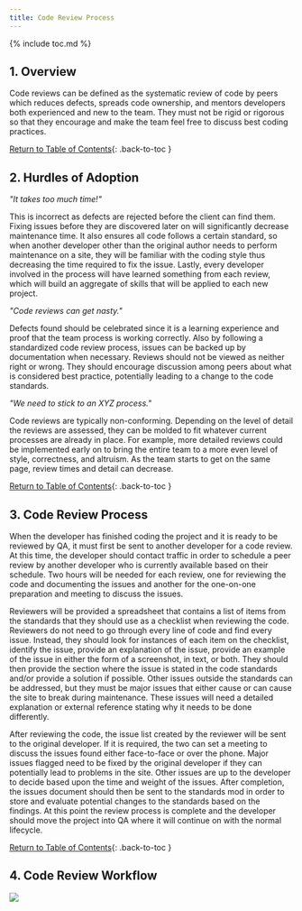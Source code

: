 ```yaml
---
title: Code Review Process
---
```


{% include toc.md %}

## 1. Overview

Code reviews can be defined as the systematic review of code by peers which reduces defects, spreads code ownership, and mentors developers both experienced and new to the team. They must not be rigid or rigorous so that they encourage and make the team feel free to discuss best coding practices.

[Return to Table of Contents](#toc){: .back-to-toc }

## 2. Hurdles of Adoption

*"It takes too much time!"*

This is incorrect as defects are rejected before the client can find them. Fixing issues before they are discovered later on will significantly decrease maintenance time. It also ensures all code follows a certain standard, so when another developer other than the original author needs to perform maintenance on a site, they will be familiar with the coding style thus decreasing the time required to fix the issue. Lastly, every developer involved in the process will have learned something from each review, which will build an aggregate of skills that will be applied to each new project.

*"Code reviews can get nasty."*

Defects found should be celebrated since it is a learning experience and proof that the team process is working correctly. Also by following a standardized code review process, issues can be backed up by documentation when necessary. Reviews should not be viewed as neither right or wrong. They should encourage discussion among peers about what is considered best practice, potentially leading to a change to the code standards.

*"We need to stick to an XYZ process."*

Code reviews are typically non-conforming. Depending on the level of detail the reviews are assessed, they can be molded to fit whatever current processes are already in place. For example, more detailed reviews could be implemented early on to bring the entire team to a more even level of style, correctness, and altruism. As the team starts to get on the same page, review times and detail can decrease.

[Return to Table of Contents](#toc){: .back-to-toc }

## 3. Code Review Process

When the developer has finished coding the project and it is ready to be reviewed by QA, it must first be sent to another developer for a code review. At this time, the developer should contact traffic in order to schedule a peer review by another developer who is currently available based on their schedule. Two hours will be needed for each review, one for reviewing the code and documenting the issues and another for the one-on-one preparation and meeting to discuss the issues.

Reviewers will be provided a spreadsheet that contains a list of items from the standards that they should use as a checklist when reviewing the code. Reviewers do not need to go through every line of code and find every issue. Instead, they should look for instances of each item on the checklist, identify the issue, provide an explanation of the issue, provide an example of the issue in either the form of a screenshot, in text, or both. They should then provide the section where the issue is stated in the code standards and/or provide a solution if possible. Other issues outside the standards can be addressed, but they must be major issues that either cause or can cause the site to break during maintenance. These issues will need a detailed explanation or external reference stating why it needs to be done differently.

After reviewing the code, the issue list created by the reviewer will be sent to the original developer. If it is required, the two can set a meeting to discuss the issues found either face-to-face or over the phone. Major issues flagged need to be fixed by the original developer if they can potentially lead to problems in the site. Other issues are up to the developer to decide based upon the time and weight of the issues. After completion, the issues document should then be sent to the standards mod in order to store and evaluate potential changes to the standards based on the findings. At this point the review process is complete and the developer should move the project into QA where it will continue on with the normal lifecycle.

[Return to Table of Contents](#toc){: .back-to-toc }

## 4. Code Review Workflow

![](img/code-review-workflow-diagram_1-3.png)
